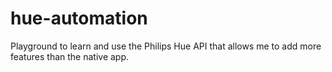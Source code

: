 # hue-automation
Playground to learn and use the Philips Hue API that allows me to add more features than the native app. 
